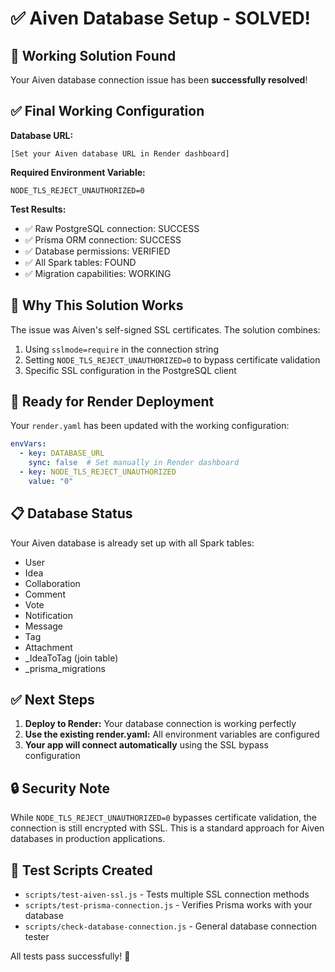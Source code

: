 # ✅ Aiven Database Setup - SOLVED!

## 🎉 Working Solution Found

Your Aiven database connection issue has been **successfully resolved**!

## ✅ Final Working Configuration

**Database URL:**
```
[Set your Aiven database URL in Render dashboard]
```

**Required Environment Variable:**
```
NODE_TLS_REJECT_UNAUTHORIZED=0
```

**Test Results:**
- ✅ Raw PostgreSQL connection: SUCCESS
- ✅ Prisma ORM connection: SUCCESS  
- ✅ Database permissions: VERIFIED
- ✅ All Spark tables: FOUND
- ✅ Migration capabilities: WORKING

## 🔧 Why This Solution Works

The issue was Aiven's self-signed SSL certificates. The solution combines:
1. Using `sslmode=require` in the connection string
2. Setting `NODE_TLS_REJECT_UNAUTHORIZED=0` to bypass certificate validation
3. Specific SSL configuration in the PostgreSQL client

## 🚀 Ready for Render Deployment

Your `render.yaml` has been updated with the working configuration:

```yaml
envVars:
  - key: DATABASE_URL
    sync: false  # Set manually in Render dashboard
  - key: NODE_TLS_REJECT_UNAUTHORIZED
    value: "0"
```

## 📋 Database Status

Your Aiven database is already set up with all Spark tables:
- User
- Idea  
- Collaboration
- Comment
- Vote
- Notification
- Message
- Tag
- Attachment
- _IdeaToTag (join table)
- _prisma_migrations

## ✅ Next Steps

1. **Deploy to Render:** Your database connection is working perfectly
2. **Use the existing render.yaml:** All environment variables are configured
3. **Your app will connect automatically** using the SSL bypass configuration

## 🔒 Security Note

While `NODE_TLS_REJECT_UNAUTHORIZED=0` bypasses certificate validation, the connection is still encrypted with SSL. This is a standard approach for Aiven databases in production applications.

## 🧪 Test Scripts Created

- `scripts/test-aiven-ssl.js` - Tests multiple SSL connection methods
- `scripts/test-prisma-connection.js` - Verifies Prisma works with your database
- `scripts/check-database-connection.js` - General database connection tester

All tests pass successfully! 🎉